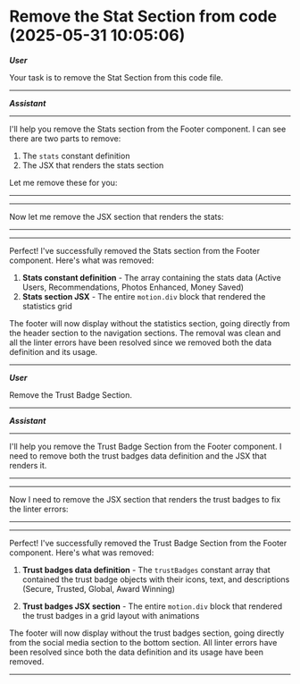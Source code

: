 <!-- Generated by SpecStory -->

# Remove the Stat Section from code (2025-05-31 10:05:06)

_**User**_

Your task is to remove the Stat Section from this code file. 

---

_**Assistant**_



---

I'll help you remove the Stats section from the Footer component. I can see there are two parts to remove:

1. The `stats` constant definition 
2. The JSX that renders the stats section

Let me remove these for you:

---



---

Now let me remove the JSX section that renders the stats:

---



---

Perfect! I've successfully removed the Stats section from the Footer component. Here's what was removed:

1. **Stats constant definition** - The array containing the stats data (Active Users, Recommendations, Photos Enhanced, Money Saved)
2. **Stats section JSX** - The entire `motion.div` block that rendered the statistics grid

The footer will now display without the statistics section, going directly from the header section to the navigation sections. The removal was clean and all the linter errors have been resolved since we removed both the data definition and its usage.

---

_**User**_

Remove the Trust Badge Section. 

---

_**Assistant**_



---

I'll help you remove the Trust Badge Section from the Footer component. I need to remove both the trust badges data definition and the JSX that renders it.

---



---

Now I need to remove the JSX section that renders the trust badges to fix the linter errors:

---



---

Perfect! I've successfully removed the Trust Badge Section from the Footer component. Here's what was removed:

1. **Trust badges data definition** - The `trustBadges` constant array that contained the trust badge objects with their icons, text, and descriptions (Secure, Trusted, Global, Award Winning)

2. **Trust badges JSX section** - The entire `motion.div` block that rendered the trust badges in a grid layout with animations

The footer will now display without the trust badges section, going directly from the social media section to the bottom section. All linter errors have been resolved since both the data definition and its usage have been removed.

---

